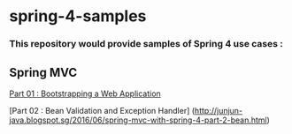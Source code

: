 # spring-4-samples

### This repository would provide samples of Spring 4 use cases :


## Spring MVC

[Part 01 : Bootstrapping a Web Application](http://junjun-java.blogspot.sg/2016/06/spring-mvc-with-spring-4-part-1.html)

[Part 02 : Bean Validation and Exception Handler] (http://junjun-java.blogspot.sg/2016/06/spring-mvc-with-spring-4-part-2-bean.html)
